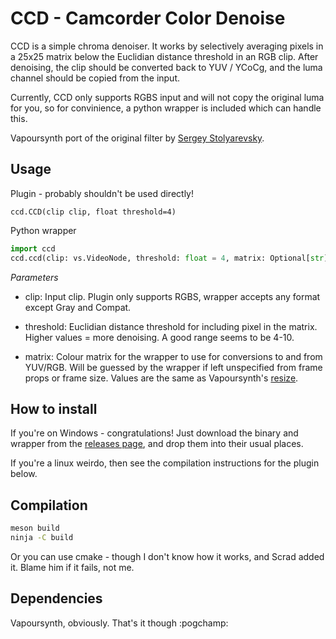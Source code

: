 # CCD - Camcorder Color Denoise

CCD is a simple chroma denoiser. It works by selectively averaging pixels in a 25x25 matrix below
the Euclidian distance threshold in an RGB clip. After denoising, the clip should be converted back
to YUV / YCoCg, and the luma channel should be copied from the input.

Currently, CCD only supports RGBS input and will not copy the original luma for you, so for
convinience, a python wrapper is included which can handle this.

Vapoursynth port of the original filter by [Sergey Stolyarevsky](https://web.archive.org/web/20210116182527/http://acobw.narod.ru/).

## Usage

Plugin - probably shouldn't be used directly!
```
ccd.CCD(clip clip, float threshold=4)
```
Python wrapper
```py
import ccd
ccd.ccd(clip: vs.VideoNode, threshold: float = 4, matrix: Optional[str] = None)
```
_Parameters_

- clip: Input clip. Plugin only supports RGBS, wrapper accepts any format except Gray and Compat.

- threshold: Euclidian distance threshold for including pixel in the matrix. Higher values = more denoising. A good range seems to be 4-10.

- matrix: Colour matrix for the wrapper to use for conversions to and from YUV/RGB. Will be guessed by the wrapper if left unspecified from frame props or frame size. Values are the same as Vapoursynth's [resize](http://www.vapoursynth.com/doc/functions/resize.html).


## How to install

If you're on Windows - congratulations! Just download the binary and wrapper from the
[releases page](https://github.com/End-of-Eternity/vs-ccd/releases), and drop them into their
usual places.

If you're a linux weirdo, then see the compilation instructions for the plugin below.

## Compilation

```sh
meson build
ninja -C build
```

Or you can use cmake - though I don't know how it works, and Scrad added it. Blame him if it fails, not me.

## Dependencies

Vapoursynth, obviously. That's it though :pogchamp:
